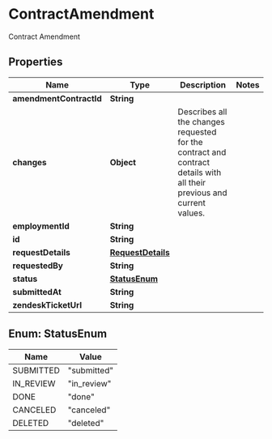 

# ContractAmendment

Contract Amendment

## Properties

| Name | Type | Description | Notes |
|------------ | ------------- | ------------- | -------------|
|**amendmentContractId** | **String** |  |  |
|**changes** | **Object** | Describes all the changes requested for the contract and contract details with all their previous and current values. |  |
|**employmentId** | **String** |  |  |
|**id** | **String** |  |  |
|**requestDetails** | [**RequestDetails**](RequestDetails.md) |  |  |
|**requestedBy** | **String** |  |  |
|**status** | [**StatusEnum**](#StatusEnum) |  |  |
|**submittedAt** | **String** |  |  |
|**zendeskTicketUrl** | **String** |  |  |



## Enum: StatusEnum

| Name | Value |
|---- | -----|
| SUBMITTED | &quot;submitted&quot; |
| IN_REVIEW | &quot;in_review&quot; |
| DONE | &quot;done&quot; |
| CANCELED | &quot;canceled&quot; |
| DELETED | &quot;deleted&quot; |




